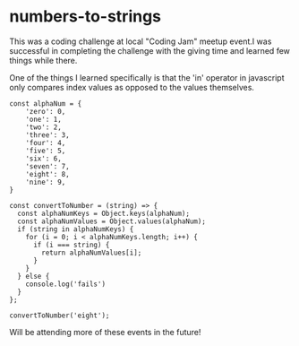 # numbers-to-strings
This was a coding challenge at local "Coding Jam" meetup event.I was successful in completing the challenge with the giving time and learned few things while there.

One of the things I learned specifically is that the 'in' operator in javascript only compares index values as opposed to the values themselves. 

```
const alphaNum = {
    'zero': 0,
    'one': 1,
    'two': 2,
    'three': 3,
    'four': 4,
    'five': 5,
    'six': 6,
    'seven': 7,
    'eight': 8,
    'nine': 9,
}

const convertToNumber = (string) => {
  const alphaNumKeys = Object.keys(alphaNum);
  const alphaNumValues = Object.values(alphaNum);
  if (string in alphaNumKeys) {
    for (i = 0; i < alphaNumKeys.length; i++) {
      if (i === string) {
        return alphaNumValues[i];
      }
    }
  } else {
    console.log('fails')
  }
};

convertToNumber('eight');

```
Will be attending more of these events in the future!
